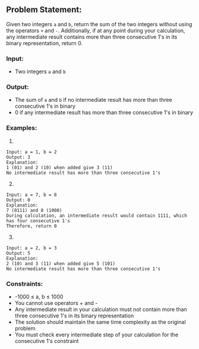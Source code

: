 ## Problem Statement:
Given two integers `a` and `b`, return the sum of the two integers without using the operators `+` and `-`. Additionally, if at any point during your calculation, any intermediate result contains more than three consecutive 1's in its binary representation, return 0.

### Input:
- Two integers `a` and `b`

### Output:
- The sum of `a` and `b` if no intermediate result has more than three consecutive 1's in binary
- 0 if any intermediate result has more than three consecutive 1's in binary

### Examples:
1)
```
Input: a = 1, b = 2
Output: 3
Explanation: 
1 (01) and 2 (10) when added give 3 (11)
No intermediate result has more than three consecutive 1's
```

2)
```
Input: a = 7, b = 8
Output: 0
Explanation:
7 (0111) and 8 (1000) 
During calculation, an intermediate result would contain 1111, which has four consecutive 1's
Therefore, return 0
```

3)
```
Input: a = 2, b = 3
Output: 5
Explanation:
2 (10) and 3 (11) when added give 5 (101)
No intermediate result has more than three consecutive 1's
```

### Constraints:
- -1000 ≤ a, b ≤ 1000
- You cannot use operators + and -
- Any intermediate result in your calculation must not contain more than three consecutive 1's in its binary representation
- The solution should maintain the same time complexity as the original problem
- You must check every intermediate step of your calculation for the consecutive 1's constraint

